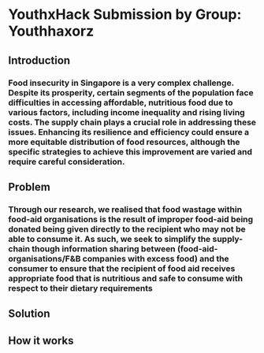 <h1 align=left>YouthxHack Submission by Group: Youthhaxorz</h1>
<h2 align=left>Introduction</h2>
<h3>Food insecurity in Singapore is a very complex challenge. Despite its prosperity, certain segments of the population face difficulties in accessing affordable, nutritious food due to various factors, including income inequality and rising living costs. The supply chain plays a crucial role in addressing these issues. Enhancing its resilience and efficiency could ensure a more equitable distribution of food resources, although the specific strategies to achieve this improvement are varied and require careful consideration.</h3>
<h2 align=left>Problem</h2>
<h3>Through our research, we realised that food wastage within food-aid organisations is the result of improper food-aid being donated being given directly to the recipient who may not be able to consume it. As such, we seek to simplify the supply-chain though information sharing between (food-aid-organisations/F&B companies with excess food) and the consumer to ensure that the recipient of food aid receives appropriate food that is nutritious and safe to consume with respect to their dietary requirements  </h3>
<h2 align=left>Solution</h2>
<h2 align=left>How it works</h2>
